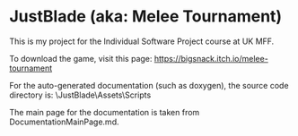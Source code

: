 # JustBlade (aka: Melee Tournament)
This is my project for the Individual Software Project course at UK MFF.

To download the game, visit this page: https://bigsnack.itch.io/melee-tournament

For the auto-generated documentation (such as doxygen), the source code directory is: \JustBlade\Assets\Scripts

The main page for the documentation is taken from DocumentationMainPage.md.
